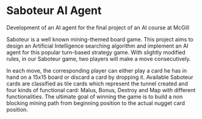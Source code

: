 # Saboteur AI Agent

Development of an AI agent for the final project of an AI course at McGill

Saboteur is a well known mining-themed board game. This project aims to design an Artificial Intelligence searching algorithm and implement an AI agent for this popular turn-based strategy game. 
With slightly modified rules, in our Saboteur game, two players will make a move consecutively. 

In each move, the corresponding player can either play a card he has in hand on a 15x15 board or discard a card by dropping it. 
Available Saboteur cards are classified as tile cards which represent the tunnel created and four kinds of functional card: Malus, Bonus, Destroy and Map with different functionalities. 
The ultimate goal of winning the game is to build a non blocking mining path from beginning position to the actual nugget card position.
